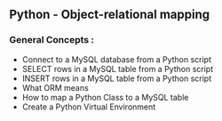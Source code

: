 ## Python - Object-relational mapping
### General Concepts :
+ Connect to a MySQL database from a Python script
+ SELECT rows in a MySQL table from a Python script
+ INSERT rows in a MySQL table from a Python script
+ What ORM means
+ How to map a Python Class to a MySQL table
+ Create a Python Virtual Environment
